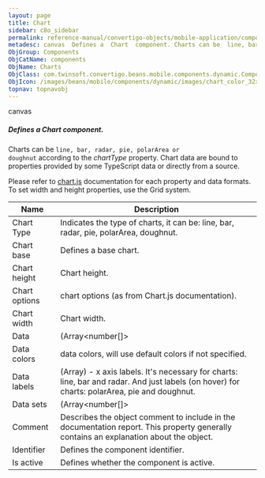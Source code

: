 ```yaml
---
layout: page
title: Chart
sidebar: c8o_sidebar
permalink: reference-manual/convertigo-objects/mobile-application/components/components/chart/
metadesc: canvas  Defines a  Chart  component. Charts can be  line, bar, radar, pie, polarArea or doughnut  according to the  chartType  property. Chart data ar
ObjGroup: Components
ObjCatName: components
ObjName: Charts
ObjClass: com.twinsoft.convertigo.beans.mobile.components.dynamic.ComponentManager$1
ObjIcon: /images/beans/mobile/components/dynamic/images/chart_color_32x32.png
topnav: topnavobj
---
```

canvas
##### Defines a <i>Chart</i> component.
Charts can be <code>line, bar, radar, pie, polarArea or doughnut</code> according to the <i>chartType</i> property.
Chart data are bound to properties provided by some TypeScript data or directly from a source.

Please refer to <a target='_blank' href='https://www.npmjs.com/package/ng2-charts'>chart.js</a> documentation for each property and data formats.
To set width and height properties, use the Grid system.

Name | Description 
--- | ---
Chart Type | Indicates the type of charts, it can be: line, bar, radar, pie, polarArea, doughnut.
Chart base | Defines a base chart.
Chart height | Chart height.
Chart options | chart options (as from Chart.js documentation).
Chart width | Chart width.
Data | (Array<number[]>| number[]) - set of points of the chart, it should be Array<number[]> only for line, bar and radar, otherwise number[].
Data colors | data colors, will use default colors if not specified.
Data labels |  (Array<any>) - x axis labels. It's necessary for charts: line, bar and radar. And just labels (on hover) for charts: polarArea, pie and doughnut.
Data sets | (Array<number[]>| number[]) - set of points of the chart, it should be Array<number[]> only for line, bar and radar, otherwise number[].
Comment | Describes the object comment to include in the documentation report.  This property generally contains an explanation about the object. 
Identifier | Defines the component identifier.  
Is active | Defines whether the component is active. 

